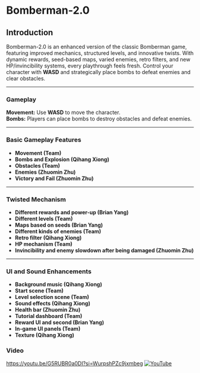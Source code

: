 # Bomberman-2.0

## Introduction

Bomberman-2.0 is an enhanced version of the classic Bomberman game, featuring improved mechanics, structured levels, and innovative twists. With dynamic rewards, seed-based maps, varied enemies, retro filters, and new HP/invincibility systems, every playthrough feels fresh. Control your character with **WASD** and strategically place bombs to defeat enemies and clear obstacles.

---

### Gameplay

**Movement:** Use **WASD** to move the character.  
**Bombs:** Players can place bombs to destroy obstacles and defeat enemies.  

---

### Basic Gameplay Features  

- **Movement (Team)**  
- **Bombs and Explosion (Qihang Xiong)**  
- **Obstacles (Team)**  
- **Enemies (Zhuomin Zhu)**  
- **Victory and Fail (Zhuomin Zhu)**  

---

### Twisted Mechanism  

- **Different rewards and power-up (Brian Yang)**  
- **Different levels (Team)**  
- **Maps based on seeds (Brian Yang)**  
- **Different kinds of enemies (Team)**  
- **Retro filter (Qihang Xiong)**  
- **HP mechanism (Team)**  
- **Invincibility and enemy slowdown after being damaged (Zhuomin Zhu)**  

---

### UI and Sound Enhancements  

- **Background music (Qihang Xiong)**  
- **Start scene (Team)**  
- **Level selection scene (Team)**  
- **Sound effects (Qihang Xiong)**  
- **Health bar (Zhuomin Zhu)**  
- **Tutorial dashboard (Team)**  
- **Reward UI and second (Brian Yang)**  
- **In-game UI panels (Team)**  
- **Texture (Qihang Xiong)**

### Video
https://youtu.be/G5RUBR0a0DI?si=WurpshPZc9jxmbeg
[![YouTube](http://i.ytimg.com/vi/G5RUBR0a0DI/hqdefault.jpg)](https://www.youtube.com/watch?v=G5RUBR0a0DI)
